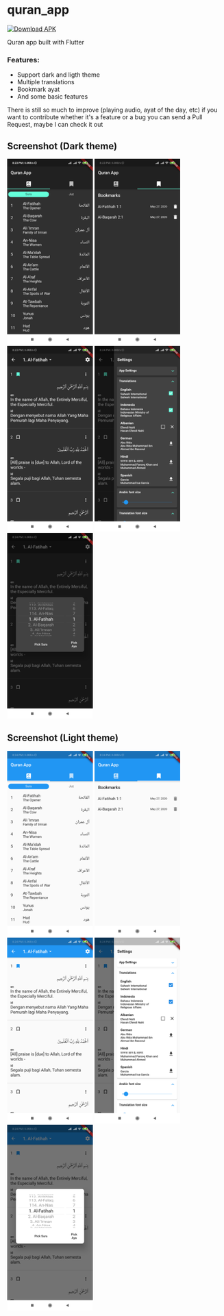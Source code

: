 # quran_app

[![Download APK](https://img.shields.io/badge/Download%20APK-App%20Center-GREEN.svg)](https://install.appcenter.ms/users/yunus.efendin97/apps/quran_app/distribution_groups/public)

Quran app built with Flutter

### Features:
- Support dark and ligth theme
- Multiple translations
- Bookmark ayat
- And some basic features

There is still so much to improve (playing audio, ayat of the day, etc) if you want to contribute whether it's a feature or a bug you can send a Pull Request, maybe I can check it out

## Screenshot (Dark theme)
<p float="left">
  <img src="screenshots/Screenshot_2020-05-27-20-23-36-351_com.yunus.quran_app.png" width="200" />
  <img src="screenshots/Screenshot_2020-05-27-20-23-43-527_com.yunus.quran_app.png" width="200" /> 
  <img src="screenshots/Screenshot_2020-05-27-20-23-54-591_com.yunus.quran_app.png" width="200" />
  <img src="screenshots/Screenshot_2020-05-27-20-24-01-308_com.yunus.quran_app.png" width="200" />
  <img src="screenshots/Screenshot_2020-05-27-20-24-09-414_com.yunus.quran_app.png" width="200" />
</p>

## Screenshot (Light theme)
<p float="left">
  <img src="screenshots/Screenshot_2020-05-27-20-24-23-497_com.yunus.quran_app.png" width="200" />
  <img src="screenshots/Screenshot_2020-05-27-20-24-28-043_com.yunus.quran_app.png" width="200" /> 
  <img src="screenshots/Screenshot_2020-05-27-20-24-33-849_com.yunus.quran_app.png" width="200" />
  <img src="screenshots/Screenshot_2020-05-27-20-24-38-538_com.yunus.quran_app.png" width="200" />
  <img src="screenshots/Screenshot_2020-05-27-20-24-44-403_com.yunus.quran_app.png" width="200" />
</p>
